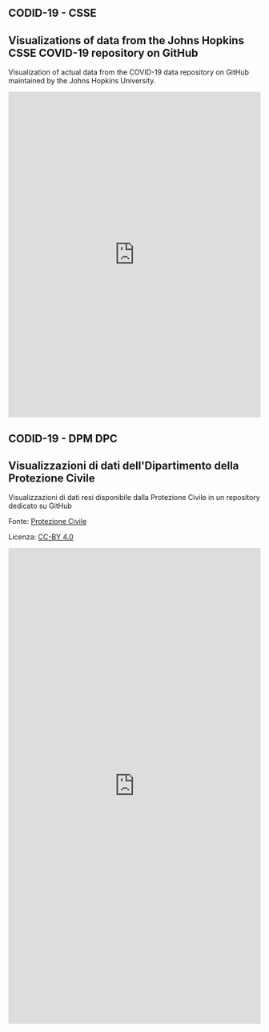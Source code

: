 ## CODID-19 - CSSE

## Visualizations of data from the Johns Hopkins CSSE COVID-19 repository on GitHub

Visualization of actual data from the COVID-19 data repository on GitHub maintained by the Johns Hopkins University. 



<iframe id="map" width="100%" height="650" frameborder="0" scrolling="no" marginheight="0" marginwidth="0" src="https://gjrichter.github.io/ixmaps/ui/html/embed_sync_Leaflet.html?ui=embed&basemap=ll&align=left&legend=1&scrollsafe=1&sync=false&footer=true&project=https://raw.githubusercontent.com/gjrichter/viz/master/COVID-19/projects/COVID-19-CSSE/ixmaps_project_JHU_CSSE_cases_and_deaths_last_56_days.json"></iframe>



## CODID-19 - DPM DPC

## Visualizzazioni di dati dell'Dipartimento della Protezione Civile 

Visualizzazioni di dati resi disponibile dalla Protezione Civile in un repository dedicato su GitHub

Fonte: <a href='https://github.com/pcm-dpc/COVID-19/' target='_blank'>Protezione Civile</a>

Licenza: <a href='https://creativecommons.org/licenses/by/4.0/' target='_blank'>CC-BY 4.0</a>

<iframe id="map" width="100%" height="950" frameborder="0" scrolling="no" marginheight="0" marginwidth="0" src="https://gjrichter.github.io/ixmaps/ui/html/embed_sync_Leaflet.html?ui=embed&basemap=ll&align=left&legend=1&scrollsafe=1&sync=false&footer=true&project=https://raw.githubusercontent.com/gjrichter/viz/master/COVID-19/projects/COVID-19-PCM_DPC/ixmaps_project_PCM_DPC_Reg2019_COVID_curves_media_7_giorni_positivi_deceduti_56.json"></iframe>


